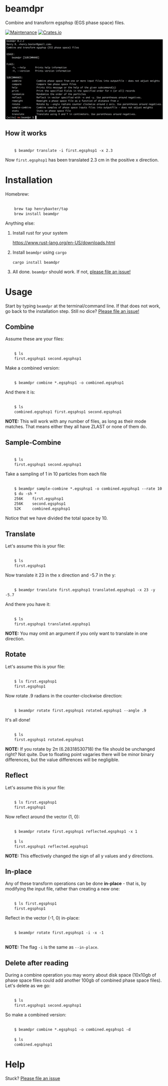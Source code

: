 # beamdpr

Combine and transform egsphsp (EGS phase space) files.

[![Maintenance](https://img.shields.io/badge/Maintained%3F-yes-green.svg)](https://github.com/henrybaxter/beamdpr/graphs/commit-activity)
[![Crates.io](https://img.shields.io/crates/v/beamdpr.svg)](https://crates.io/crates/beamdpr)

![Basic usage screenshot](screenshots/basic.png)

## How it works

```

    $ beamdpr translate -i first.egsphsp1 -x 2.3

```

Now `first.egsphsp1` has been translated 2.3 cm in the positive x direction.

# Installation

Homebrew:

```

    brew tap henrybaxter/tap
    brew install beamdpr

```

Anything else:

1. Install rust for your system

   https://www.rust-lang.org/en-US/downloads.html

2. Install `beamdpr` using `cargo`

   `cargo install beamdpr`

3. All done. `beamdpr` should work. If not, [please file an issue!](https://github.com/henrybaxter/beamdpr/issues/new>)

# Usage

Start by typing `beamdpr` at the terminal/command line. If that does not work, go back to the installation step. Still no dice? [Please file an issue!](https://github.com/henrybaxter/beamdpr/issues/new)

## Combine

Assume these are your files:

```

    $ ls
    first.egsphsp1 second.egsphsp1

```

Make a combined version:

```

    $ beamdpr combine *.egsphsp1 -o combined.egsphsp1

```

And there it is:

```

    $ ls
    combined.egsphsp1 first.egsphsp1 second.egsphsp1

```

**NOTE:** This will work with any number of files, as long as their mode matches. That means either they all have ZLAST or none of them do.

## Sample-Combine

```

    $ ls
    first.egsphsp1 second.egsphsp1

```

Take a sampling of 1 in 10 particles from each file

```

    $ beamdpr sample-combine *.egsphsp1 -o combined.egsphsp1 --rate 10
    $ du -sh *
    256K    first.egsphsp1
    256K    second.egsphsp1
    52K     combined.egsphsp1

```

Notice that we have divided the total space by 10.

## Translate

Let's assume this is your file:

```

    $ ls
    first.egsphsp1

```

Now translate it 23 in the x direction and -5.7 in the y:

```

    $ beamdpr translate first.egsphsp1 translated.egsphsp1 -x 23 -y -5.7

```

And there you have it:

```

    $ ls
    first.egsphsp1 translated.egsphsp1

```

**NOTE:** You may omit an argument if you only want to translate in one direction.

## Rotate

Let's assume this is your file:

```

    $ ls first.egsphsp1
    first.egsphsp1

```

Now rotate .9 radians in the counter-clockwise direction:

```

    $ beamdpr rotate first.egsphsp1 rotated.egsphsp1 --angle .9

```

It's all done!

```

    $ ls
    first.egsphsp1 rotated.egsphsp1

```

**NOTE:** If you rotate by 2π (6.28318530718) the file should be unchanged right? Not quite. Due to floating point vagaries there will be minor binary differences, but the value differences will be negligible.

## Reflect

Let's assume this is your file:

```

    $ ls first.egsphsp1
    first.egsphsp1

```

Now reflect around the vector (1, 0):

```

    $ beamdpr rotate first.egsphsp1 reflected.egsphsp1 -x 1

    $ ls
    first.egsphsp1 reflected.egsphsp1

```

**NOTE:** This effectively changed the sign of all y values and y directions.

## In-place

Any of these transform operations can be done **in-place** - that is, by modifying the input file, rather than creating a new one:

```

    $ ls first.egsphsp1
    first.egsphsp1

```

Reflect in the vector (-1, 0) in-place:

```

    $ beamdpr rotate first.egsphsp1 -i -x -1


```

**NOTE:** The flag `-i` is the same as `--in-place`.

## Delete after reading

During a combine operation you may worry about disk space (10x10gb of phase space files could add another 100gb of combined phase space files). Let's delete as we go:

```

    $ ls
    first.egsphsp1 second.egsphsp1

```

So make a combined version:

```

    $ beamdpr combine *.egsphsp1 -o combined.egsphsp1 -d

    $ ls
    combined.egsphsp1

```

# Help

Stuck? [Please file an issue](https://github.com/henrybaxter/beamdpr/issues/new>)
